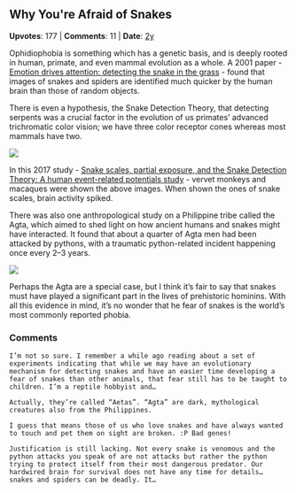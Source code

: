 ## Why You're Afraid of Snakes
    
**Upvotes**: 177 | **Comments**: 11 | **Date**: [2y](https://www.quora.com/Fear-of-snakes-is-one-of-the-most-common-phobias-yet-many-people-have-never-seen-a-snake-in-person-So-how-is-this-fear-generated/answer/Gary-Meaney)

Ophidiophobia is something which has a genetic basis, and is deeply rooted in human, primate, and even mammal evolution as a whole. A 2001 paper - [Emotion drives attention: detecting the snake in the grass](https://www.ncbi.nlm.nih.gov/pubmed/11561921 "www.ncbi.nlm.nih.gov") - found that images of snakes and spiders are identified much quicker by the human brain than those of random objects.

There is even a hypothesis, the Snake Detection Theory, that detecting serpents was a crucial factor in the evolution of us primates’ advanced trichromatic color vision; we have three color receptor cones whereas most mammals have two.

![](https://qph.fs.quoracdn.net/main-qimg-ef8601c678c20be525de80f3ce9d0f9b-lq)

In this 2017 study - [Snake scales, partial exposure, and the Snake Detection Theory: A human event-related potentials study](https://www.nature.com/articles/srep46331 "www.nature.com") - vervet monkeys and macaques were shown the above images. When shown the ones of snake scales, brain activity spiked.

There was also one anthropological study on a Philippine tribe called the Agta, which aimed to shed light on how ancient humans and snakes might have interacted. It found that about a quarter of Agta men had been attacked by pythons, with a traumatic python-related incident happening once every 2–3 years.

![](https://qph.fs.quoracdn.net/main-qimg-ee450c242e6e000712bf7b6fe31d1b24-lq)

Perhaps the Agta are a special case, but I think it’s fair to say that snakes must have played a significant part in the lives of prehistoric hominins. With all this evidence in mind, it’s no wonder that he fear of snakes is the world’s most commonly reported phobia.

### Comments

```
I’m not so sure. I remember a while ago reading about a set of experiments indicating that while we may have an evolutionary mechanism for detecting snakes and have an easier time developing a fear of snakes than other animals, that fear still has to be taught to children. I’m a reptile hobbyist and…
```

```
Actually, they’re called “Aetas”. “Agta” are dark, mythological creatures also from the Philippines.
```

```
I guess that means those of us who love snakes and have always wanted to touch and pet them on sight are broken. :P Bad genes!
```

```
Justification is still lacking. Not every snake is venomous and the python attacks you speak of are not attacks but rather the python trying to protect itself from their most dangerous predator. Our hardwired brain for survival does not have any time for details… snakes and spiders can be deadly. It…
```

